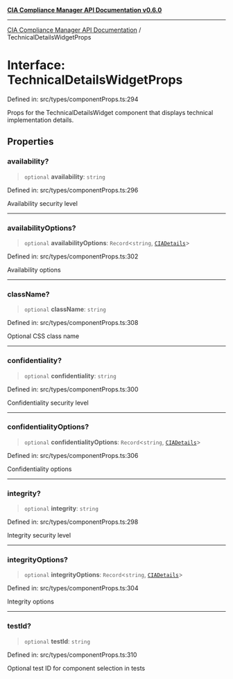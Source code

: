 [**CIA Compliance Manager API Documentation v0.6.0**](../README.md)

***

[CIA Compliance Manager API Documentation](../globals.md) / TechnicalDetailsWidgetProps

# Interface: TechnicalDetailsWidgetProps

Defined in: src/types/componentProps.ts:294

Props for the TechnicalDetailsWidget component that displays technical implementation details.

## Properties

### availability?

> `optional` **availability**: `string`

Defined in: src/types/componentProps.ts:296

Availability security level

***

### availabilityOptions?

> `optional` **availabilityOptions**: `Record`\<`string`, [`CIADetails`](CIADetails.md)\>

Defined in: src/types/componentProps.ts:302

Availability options

***

### className?

> `optional` **className**: `string`

Defined in: src/types/componentProps.ts:308

Optional CSS class name

***

### confidentiality?

> `optional` **confidentiality**: `string`

Defined in: src/types/componentProps.ts:300

Confidentiality security level

***

### confidentialityOptions?

> `optional` **confidentialityOptions**: `Record`\<`string`, [`CIADetails`](CIADetails.md)\>

Defined in: src/types/componentProps.ts:306

Confidentiality options

***

### integrity?

> `optional` **integrity**: `string`

Defined in: src/types/componentProps.ts:298

Integrity security level

***

### integrityOptions?

> `optional` **integrityOptions**: `Record`\<`string`, [`CIADetails`](CIADetails.md)\>

Defined in: src/types/componentProps.ts:304

Integrity options

***

### testId?

> `optional` **testId**: `string`

Defined in: src/types/componentProps.ts:310

Optional test ID for component selection in tests
